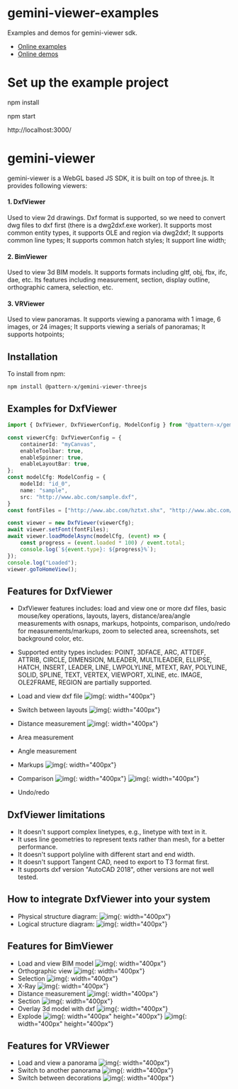 # gemini-viewer-examples
Examples and demos for gemini-viewer sdk.

- [Online examples](https://pattern-x.github.io/gemini-viewer-examples/)
- [Online demos](https://pattern-x.github.io/gemini-viewer-examples/#/demo/)

# Set up the example project
npm install

npm start

http://localhost:3000/



# gemini-viewer
gemini-viewer is a WebGL based JS SDK, it is built on top of three.js. It provides following viewers:

#### 1. DxfViewer
Used to view 2d drawings. Dxf format is supported, so we need to convert dwg files to dxf first (there is a dwg2dxf.exe worker). It supports most common entity types, it supports OLE and region via dwg2dxf; It supports common line types; It supports common hatch styles; It support line width;

#### 2. BimViewer
Used to view 3d BIM models. It supports formats including gltf, obj, fbx, ifc, dae, etc. Its features including measurement, section, display outline, orthographic camera, selection, etc.

#### 3. VRViewer
Used to view panoramas. It supports viewing a panorama with 1 image, 6 images, or 24 images; It supports viewing a serials of panoramas; It supports hotpoints;

## Installation
To install from npm:
```
npm install @pattern-x/gemini-viewer-threejs
```

## Examples for DxfViewer
``` typescript
import { DxfViewer, DxfViewerConfig, ModelConfig } from "@pattern-x/gemini-viewer-threejs";

const viewerCfg: DxfViewerConfig = {
    containerId: "myCanvas",
    enableToolbar: true,
    enableSpinner: true,
    enableLayoutBar: true,
};
const modelCfg: ModelConfig = {
    modelId: "id_0",
    name: "sample",
    src: "http://www.abc.com/sample.dxf",
}
const fontFiles = ["http://www.abc.com/hztxt.shx", "http://www.abc.com/simplex.shx"];

const viewer = new DxfViewer(viewerCfg);
await viewer.setFont(fontFiles);
await viewer.loadModelAsync(modelCfg, (event) => {
    const progress = (event.loaded * 100) / event.total;
    console.log(`${event.type}: ${progress}%`);
});
console.log("Loaded");
viewer.goToHomeView();
```

## Features for DxfViewer
- DxfViewer features includes: load and view one or more dxf files, basic mouse/key operations, layouts, layers, distance/area/angle measurements with osnaps, markups, hotpoints, comparison, undo/redo for measurements/markups, zoom to selected area, screenshots, set background color, etc.
- Supported entity types includes: POINT, 3DFACE, ARC, ATTDEF, ATTRIB, CIRCLE, DIMENSION, MLEADER, MULTILEADER, ELLIPSE, HATCH, INSERT, LEADER, LINE, LWPOLYLINE, MTEXT, RAY, POLYLINE, SOLID, SPLINE, TEXT, VERTEX, VIEWPORT, XLINE, etc. IMAGE, OLE2FRAME, REGION are partially supported.

- Load and view dxf file
![img](public/demo/images/snapshots/load_and_view.gif){: width="400px"}
- Switch between layouts
![img](public/demo/images/snapshots/layouts.gif){: width="400px"}
- Distance measurement
![img](public/demo/images/snapshots/measure_dist.gif){: width="400px"}
- Area measurement
- Angle measurement
- Markups
![img](public/demo/images/snapshots/markups.gif){: width="400px"}
- Comparison
![img](public/demo/images/snapshots/dxf_compare_2_viewports.gif){: width="400px"}
![img](public/demo/images/snapshots/dxf_compare.png){: width="400px"}
- Undo/redo

## DxfViewer limitations
- It doesn't support complex linetypes, e.g., linetype with text in it.
- It uses line geometries to represent texts rather than mesh, for a better performance.
- It doesn't support polyline with different start and end width.
- It doesn't support Tangent CAD, need to export to T3 format first.
- It supports dxf version "AutoCAD 2018", other versions are not well tested.

## How to integrate DxfViewer into your system
- Physical structure diagram:
![img](public/demo/images/physical_structure.png){: width="400px"}
- Logical structure diagram:
![img](public/demo/images/logical_structure.png){: width="400px"}

## Features for BimViewer
- Load and view BIM model
![img](public/demo/images/snapshots/bim_view_model.png){: width="400px"}
- Orthographic view
![img](public/demo/images/snapshots/bim_ortho_camera.png){: width="400px"}
- Selection
![img](public/demo/images/snapshots/bim_selection.gif){: width="400px"}
- X-Ray
![img](public/demo/images/snapshots/bim_xray.gif){: width="400px"}
- Distance measurement
![img](public/demo/images/snapshots/bim_dist_measure.gif){: width="400px"}
- Section
![img](public/demo/images/snapshots/bim_section_plane.png){: width="400px"}
- Overlay 3d model with dxf
![img](public/demo/images/snapshots/overlay_3d_model_with_dxf.gif){: width="400px"}
- Explode
![img](public/demo/images/snapshots/explode.gif){: width="400px" height="400px"}
![img](public/demo/images/snapshots/explode_up.gif){: width="400px" height="400px"}

## Features for VRViewer
- Load and view a panorama
![img](public/demo/images/snapshots/pano_load_and_view.gif){: width="400px"}
- Switch to another panorama
![img](public/demo/images/snapshots/pano_switch_panos.gif){: width="400px"}
- Switch between decorations
![img](public/demo/images/snapshots/pano_switch_decorations.gif){: width="400px"}
